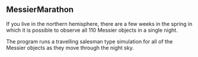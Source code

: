 ## MessierMarathon

If you live in the northern hemisphere, there are a few weeks in the spring in which it is possible to observe all 110 Messier objects in a single night.

The program runs a travelling salesman type simulation for all of the Messier objects as they move through the night sky.
